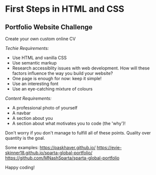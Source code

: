 # First Steps in HTML and CSS

## Portfolio Website Challenge
 Create your own custom online CV

_Techie Requirements:_
- Use HTML and vanilla CSS
- Use semantic markup
- Research accessiblity issues with web development. How will these factors influence the way you build your website?
- One page is enough for now: keep it simple!
- Use an interesting font
- Use an eye-catching mixture of colours

_Content Requirements:_
- A professional photo of yourself
- A navbar
- A section about you
- A section about what motivates you to code (the 'why')!



Don't worry if you don't manage to fulfill all of these points. Quality over quantity is the goal.

Some examples: 
https://paskhaver.github.io/
https://evie-skinner18.github.io/sparta-global-portfolio/
https://github.com/MNashSparta/sparta-global-portfolio



Happy coding!

